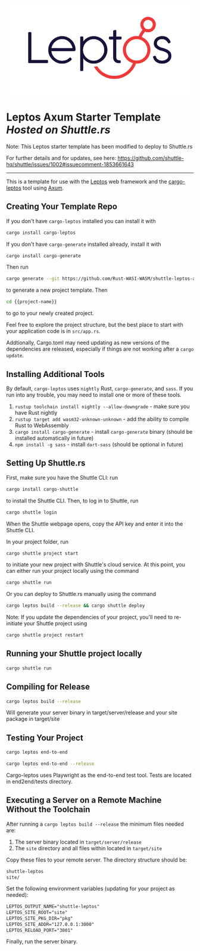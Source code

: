 <picture>
    <source srcset="https://raw.githubusercontent.com/leptos-rs/leptos/main/docs/logos/Leptos_logo_Solid_White.svg" media="(prefers-color-scheme: dark)">
    <img src="https://raw.githubusercontent.com/leptos-rs/leptos/main/docs/logos/Leptos_logo_RGB.svg" alt="Leptos Logo">
</picture>

# Leptos Axum Starter Template <i>Hosted on Shuttle.rs</i>

Note: This Leptos starter template has been modified to deploy to Shuttle.rs

For further details and for updates, see here: https://github.com/shuttle-hq/shuttle/issues/1002#issuecomment-1853661643

---

This is a template for use with the [Leptos](https://github.com/leptos-rs/leptos) web framework and the [cargo-leptos](https://github.com/akesson/cargo-leptos) tool using [Axum](https://github.com/tokio-rs/axum).

## Creating Your Template Repo

If you don't have `cargo-leptos` installed you can install it with

```sh
cargo install cargo-leptos
```

If you don't have `cargo-generate` installed already, install it with

```sh
cargo install cargo-generate
```

Then run
```sh
cargo generate --git https://github.com/Rust-WASI-WASM/shuttle-leptos-axum.git
```

to generate a new project template. Then

```sh
cd {{project-name}}
```

to go to your newly created project.

Feel free to explore the project structure, but the best place to start with your application code is in `src/app.rs`.

Addtionally, Cargo.toml may need updating as new versions of the dependencies are released, especially if things are not working after a `cargo update`.


## Installing Additional Tools

By default, `cargo-leptos` uses `nightly` Rust, `cargo-generate`, and `sass`. If you run into any trouble, you may need to install one or more of these tools.

1. `rustup toolchain install nightly --allow-downgrade` - make sure you have Rust nightly
2. `rustup target add wasm32-unknown-unknown` - add the ability to compile Rust to WebAssembly
3. `cargo install cargo-generate` - install `cargo-generate` binary (should be installed automatically in future)
4. `npm install -g sass` - install `dart-sass` (should be optional in future)



## Setting Up Shuttle.rs

First, make sure you have the Shuttle CLI: run

```sh
cargo install cargo-shuttle
```

to install the Shuttle CLI. Then, to log in to Shuttle, run

```sh
cargo shuttle login
```

When the Shuttle webpage opens, copy the API key and enter it into the Shuttle CLI.


In your project folder, run

```sh
cargo shuttle project start
```

to initiate your new project with Shuttle's cloud service. At this point, you can either run your project locally using the command

```sh
cargo shuttle run
```

Or you can deploy to Shuttle.rs manually using the command

```sh
cargo leptos build --release && cargo shuttle deploy
```

Note: If you update the dependencies of your project, you'll need to re-initiate your Shuttle project using

```sh
cargo shuttle project restart
```

## Running your Shuttle project locally

```sh
cargo shuttle run
```


## Compiling for Release
```sh
cargo leptos build --release
```

Will generate your server binary in target/server/release and your site package in target/site

## Testing Your Project
```sh
cargo leptos end-to-end
```

```sh
cargo leptos end-to-end --release
```

Cargo-leptos uses Playwright as the end-to-end test tool.
Tests are located in end2end/tests directory.



## Executing a Server on a Remote Machine Without the Toolchain
After running a `cargo leptos build --release` the minimum files needed are:

1. The server binary located in `target/server/release`
2. The `site` directory and all files within located in `target/site`

Copy these files to your remote server. The directory structure should be:

```text
shuttle-leptos
site/
```

Set the following environment variables (updating for your project as needed):

```text
LEPTOS_OUTPUT_NAME="shuttle-leptos"
LEPTOS_SITE_ROOT="site"
LEPTOS_SITE_PKG_DIR="pkg"
LEPTOS_SITE_ADDR="127.0.0.1:3000"
LEPTOS_RELOAD_PORT="3001"
```

Finally, run the server binary.
